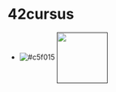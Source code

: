 # 42cursus
- ![#c5f015](https://via.placeholder.com/15/c5f015/c5f015.png)
<a href="" target="blank"><img align="center" src="https://www.google.com/url?sa=i&url=https%3A%2F%2Fwww.42adel.org.au%2F&psig=AOvVaw2CjezsERGsuK-JRZxLEV-a&ust=1695328932238000&source=images&cd=vfe&opi=89978449&ved=0CBAQjRxqFwoTCMiV2ciGuoEDFQAAAAAdAAAAABAE)https://www.google.com/url?sa=i&url=https%3A%2F%2Fwww.42adel.org.au%2F&psig=AOvVaw2CjezsERGsuK-JRZxLEV-a&ust=1695328932238000&source=images&cd=vfe&opi=89978449&ved=0CBAQjRxqFwoTCMiV2ciGuoEDFQAAAAAdAAAAABAE](https://i0.wp.com/www.42adel.org.au/wp-content/uploads/2022/06/42cursus.png?fit=648%2C583&ssl=1)https://i0.wp.com/www.42adel.org.au/wp-content/uploads/2022/06/42cursus.png?fit=648%2C583&ssl=1" height="100" /></a>
